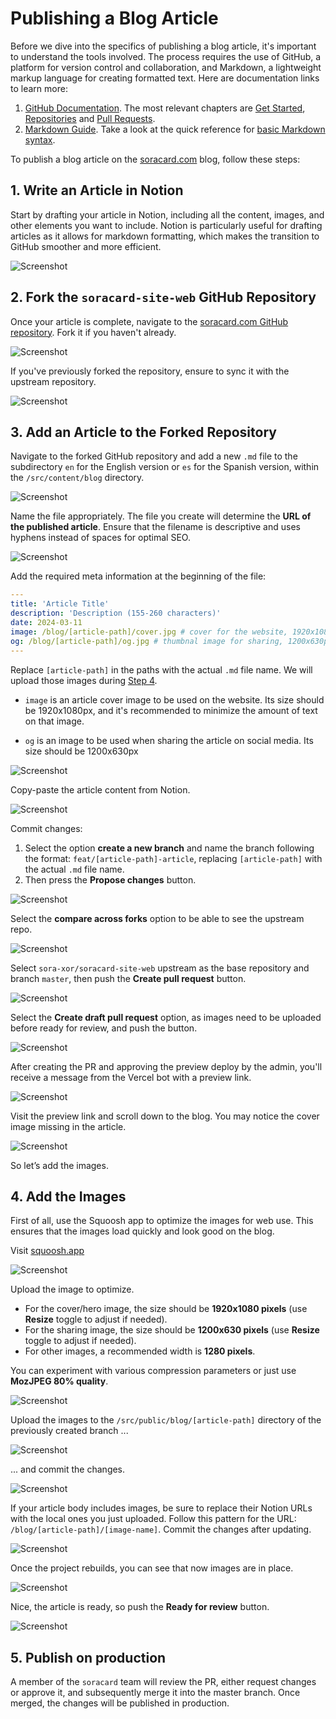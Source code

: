 # Publishing a Blog Article

Before we dive into the specifics of publishing a blog article, it's important to understand the tools involved. The process requires the use of GitHub, a platform for version control and collaboration, and Markdown, a lightweight markup language for creating formatted text. Here are documentation links to learn more:

1. [GitHub Documentation](https://docs.github.com/). The most relevant chapters are [Get Started](https://docs.github.com/en/get-started), [Repositories](https://docs.github.com/en/repositories) and [Pull Requests](https://docs.github.com/en/pull-requests).
2. [Markdown Guide](https://www.markdownguide.org/). Take a look at the quick reference for [basic Markdown syntax](https://www.markdownguide.org/cheat-sheet/#basic-syntax).

To publish a blog article on the [soracard.com](http://soracard.com/) blog, follow these steps:

## 1. Write an Article in Notion

Start by drafting your article in Notion, including all the content, images, and other elements you want to include. Notion is particularly useful for drafting articles as it allows for markdown formatting, which makes the transition to GitHub smoother and more efficient.

![Screenshot](./images/01.jpg)

## 2. Fork the `soracard-site-web` GitHub Repository

Once your article is complete, navigate to the [soracard.com GitHub repository](https://github.com/sora-xor/soracard-site-web). Fork it if you haven't already.

![Screenshot](./images/02.jpg)

If you've previously forked the repository, ensure to sync it with the upstream repository.

![Screenshot](./images/03.jpg)

## 3. Add an Article to the Forked Repository

Navigate to the forked GitHub repository and add a new `.md` file to the subdirectory `en` for the English version or `es` for the Spanish version, within the `/src/content/blog` directory.

![Screenshot](./images/04.jpg)

Name the file appropriately. The file you create will determine the **URL of the published article**. Ensure that the filename is descriptive and uses hyphens instead of spaces for optimal SEO.

![Screenshot](./images/05.jpg)

Add the required meta information at the beginning of the file:

```yaml
---
title: 'Article Title'
description: 'Description (155-260 characters)'
date: 2024-03-11
image: /blog/[article-path]/cover.jpg # cover for the website, 1920x1080px
og: /blog/[article-path]/og.jpg # thumbnal image for sharing, 1200x630px
---
```

Replace `[article-path]` in the paths with the actual `.md` file name. We will upload those images during [Step 4](#4-add-the-images).

- `image` is an article cover image to be used on the website. Its size should be 1920x1080px, and it's recommended to minimize the amount of text on that image.

- `og` is an image to be used when sharing the article on social media. Its size should be 1200x630px

![Screenshot](./images/06.jpg)

Copy-paste the article content from Notion.

![Screenshot](./images/07.jpg)

Commit changes:

1. Select the option **create a new branch** and name the branch following the format: `feat/[article-path]-article`, replacing `[article-path]` with the actual `.md` file name.
2. Then press the **Propose changes** button.

![Screenshot](./images/08.jpg)

Select the **compare across forks** option to be able to see the upstream repo.

![Screenshot](./images/09.jpg)

Select `sora-xor/soracard-site-web` upstream as the base repository and branch `master`, then push the **Create pull request** button.

![Screenshot](./images/10.jpg)

Select the **Create draft pull request** option, as images need to be uploaded before ready for review, and push the button.

![Screenshot](./images/11.jpg)

After creating the PR and approving the preview deploy by the admin, you'll receive a message from the Vercel bot with a preview link.

![Screenshot](./images/12.jpg)

Visit the preview link and scroll down to the blog. You may notice the cover image missing in the article.

![Screenshot](./images/13.jpg)

So let’s add the images.

## 4. Add the Images

First of all, use the Squoosh app to optimize the images for web use. This ensures that the images load quickly and look good on the blog.

Visit [squoosh.app](https://squoosh.app)

![Screenshot](./images/14.jpg)

Upload the image to optimize.

- For the cover/hero image, the size should be **1920x1080 pixels** (use **Resize** toggle to adjust if needed).
- For the sharing image, the size should be **1200x630 pixels** (use **Resize** toggle to adjust if needed).
- For other images, a recommended width is **1280 pixels**.

You can experiment with various compression parameters or just use **MozJPEG 80% quality**.

![Screenshot](./images/15.jpg)

Upload the images to the `/src/public/blog/[article-path]` directory of the previously created branch ...

![Screenshot](./images/16.jpg)

... and commit the changes.

![Screenshot](./images/17.jpg)

If your article body includes images, be sure to replace their Notion URLs with the local ones you just uploaded. Follow this pattern for the URL: `/blog/[article-path]/[image-name]`. Commit the changes after updating.

![Screenshot](./images/18.jpg)

Once the project rebuilds, you can see that now images are in place.

![Screenshot](./images/19.jpg)

Nice, the article is ready, so push the **Ready for review** button.

![Screenshot](./images/20.jpg)

## 5. Publish on production

A member of the `soracard` team will review the PR, either request changes or approve it, and subsequently merge it into the master branch. Once merged, the changes will be published in production.
